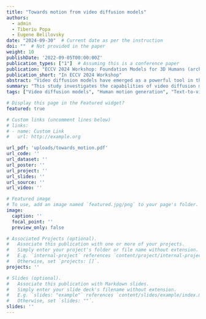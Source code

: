 ```yaml
---
title: "Towards motion from video diffusion models"
authors: 
  - admin
  - Tiberiu Popa
  - Eugene Belilovsky
date: "2024-09-30"  # Current date as per the instruction
doi: ""  # Not provided in the paper
weight: 10
publishDate: '2022-09-05T00:00:00Z'
publication_types: ["1"]  # Assuming this is a conference paper
publication: "ECCV 2024 Workshop: Foundation Models for 3D Humans (archival) "  # Inferred from the submission information
publication_short: "In ECCV 2024 Workshop"
abstract: "Video diffusion models have emerged as a powerful tool in the realm of video generation and editing, raising the question of their ability to comprehend and replicate human motion accurately. These models leverage diffusion processes to iteratively transform random noise into coherent video sequences guided by a text prompt, but the extent to which they grasp the intricacies of human movement remains under investigation. This study employs an 'analysis by synthesis' approach, where the performance of video diffusion models is evaluated by synthesizing human motion and comparing it qualitatively. We examine the publicly available text-to-video diffusion models' capacity to generate natural and diverse motions. This offers insights into potential future directions for enhancing their performance in generating plausible human motion."
summary: "This study investigates the capabilities of video diffusion models in generating human motion from text prompts, revealing their strengths in common motions and limitations in rare or complex movements."
tags: ["Video diffusion models", "Human motion generation", "Text-to-video synthesis", "Computer vision", "Deep learning"]

# Display this page in the Featured widget?
featured: true

# Custom links (uncomment lines below)
# links:
# - name: Custom Link
#   url: http://example.org

url_pdf: 'uploads/towards_motion.pdf'
url_code: ''
url_dataset: ''
url_poster: ''
url_project: ''
url_slides: ''
url_source: ''
url_video: ''

# Featured image
# To use, add an image named `featured.jpg/png` to your page's folder.
image:
  caption: ''
  focal_point: ''
  preview_only: false

# Associated Projects (optional).
#   Associate this publication with one or more of your projects.
#   Simply enter your project's folder or file name without extension.
#   E.g. `internal-project` references `content/project/internal-project/index.md`.
#   Otherwise, set `projects: []`.
projects: ''

# Slides (optional).
#   Associate this publication with Markdown slides.
#   Simply enter your slide deck's filename without extension.
#   E.g. `slides: "example"` references `content/slides/example/index.md`.
#   Otherwise, set `slides: ""`.
slides: ''
---
```


<!-- {{% callout note %}}
Click the _Cite_ button above to demo the feature to enable visitors to import publication metadata into their reference management software.
{{% /callout %}}

{{% callout note %}}
Create your slides in Markdown - click the _Slides_ button to check out the example.
{{% /callout %}}

Supplementary notes can be added here, including [code, math, and images](https://wowchemy.com/docs/writing-markdown-latex/). -->
